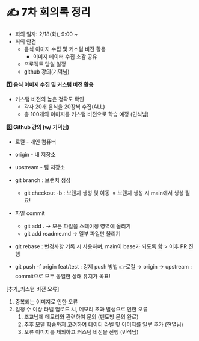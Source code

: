 # ✍️ 7차 회의록 정리

- 회의 일자: 2/18(화), 9:00 ~
- 회의 안건
    - 음식 이미지 수집 및 커스텀 비전 활용
        - 이미지 데이터 수집 소감 공유
    - 프로젝트 당일 일정
    - github 강의(기덕님)

**1️⃣ 음식 이미지 수집 및 커스텀 비전 활용**

- 커스텀 비전의 높은 정확도 확인
    - 각자 20개 음식을 20장씩 수집(ALL)
    - 총 100개의 이미지를 커스텀 비전으로 학습 예정 (민석님)

**2️⃣ Github 강의 (w/ 기덕님)**

- 로컬 - 개인 컴퓨터
- origin - 내 저장소
- upstream - 팀 저장소
- git branch : 브랜치 생성
    - git checkout -b : 브렌치 생성 및 이동 
    ※ 브랜치 생성 시 main에서 생성 필요!
    
- 파일 commit
    - git add . → 모든 파일을 스테이징 영역에 올리기
    - git add readme.md → 일부 파일만 올리기
- git rebase : 변경사항 기록 시 사용하며, main이 base가 되도록 함 > 이후 PR 진행
- git push -f origin feat/test : 강제 push 방법
👉로컬 → origin → upstream : commit으로 모두 동일한 상태 유지가 목표!


[추가_커스텀 비전 오류]
1. 중복되는 이미지로 인한 오류
2. 일정 수 이상 라벨 업로드 시, 메모리 초과 발생으로 인한 오류
    1) 조교님께 메모리와 관련하여 문의 (멘토방 문의 완료)
    2) 추후 모델 학습까지 고려하여 데이터 라벨 및 이미지를 일부 추가 (현열님)
    3) 오류 이미지를 제외하고 커스텀 비전을 진행 (민석님)
